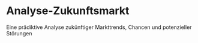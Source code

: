 # Analyse-Zukunftsmarkt
Eine prädiktive Analyse zukünftiger Markttrends, Chancen und potenzieller Störungen

